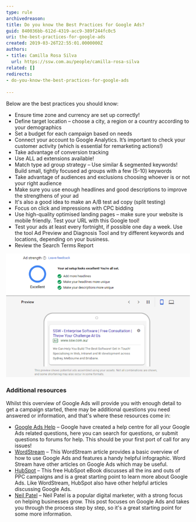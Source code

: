 ```yaml
---
type: rule
archivedreason: 
title: Do you know the Best Practices for Google Ads?
guid: 840036bb-612d-4319-acc9-389f244fc0c5
uri: the-best-practices-for-google-ads
created: 2019-03-26T22:55:01.0000000Z
authors:
- title: Camilla Rosa Silva
  url: https://ssw.com.au/people/camilla-rosa-silva
related: []
redirects:
- do-you-know-the-best-practices-for-google-ads

---
```


Below are the best practices you should know:

* Ensure time zone and currency are set up correctly!
* Define target location – choose a city, a region or a country according to your demographics
* Set a budget for each campaign based on needs
* Connect your account to Google Analytics. It’s important to check your customer activity (which is essential for remarketing actions!)
* Take advantage of conversion tracking
* Use ALL ad extensions available!
* Match type ad group strategy – Use similar & segmented keywords! Build small, tightly focused ad groups with a few (5-10) keywords
* Take advantage of audiences and exclusions choosing whoever is or not your right audience
* Make sure you use enough headlines and good descriptions to improve the strengthens of your ad
* It's also a good idea to make an A/B test ad copy (split testing)
* Focus on click and impressions with CPC bidding
* Use high-quality optimised landing pages – make sure your website is mobile friendly. Test your URL with this Google tool!
* Test your ads at least every fortnight, if possible one day a week. Use the tool Ad Preview and Diagnosis Tool and try different keywords and locations, depending on your business.
* Review the Search Terms Report


<!--endintro-->

![Figure: Always check your Ad strength](ad-strength.png)  

### Additional resources

Whilst this overview of Google Ads will provide you with enough detail to get a campaign started, there may be additional questions you need answered or information, and that's where these resources come in:

* [Google Ads Help](https://support.google.com/google-ads/?hl=en#topic=7456157) – Google have created a help centre for all your Google Ads related questions, here you can search for questions, or submit questions to forums for help. This should be your first port of call for any issues!
* [WordStream](https://www.wordstream.com/how-to-use-google-adwords) – This WordStream article provides a basic overview of how to use Google Ads and features a handy helpful infographic. Word Stream have other articles on Google Ads which may be useful.
* [HubSpot](https://blog.hubspot.com/marketing/google-adwords-ppc) – This free HubSpot eBook discusses all the ins and outs of PPC campaigns and is a great starting point to learn more about Google Ads. Like WordStream, HubSpot also have other helpful articles discussing Google Ads.
* [Neil Patel](https://neilpatel.com/what-is-google-adwords/) – Neil Patel is a popular digital marketer, with a strong focus on helping businesses grow. This post focuses on Google Ads and takes you through the process step by step, so it's a great starting point for some more information.
